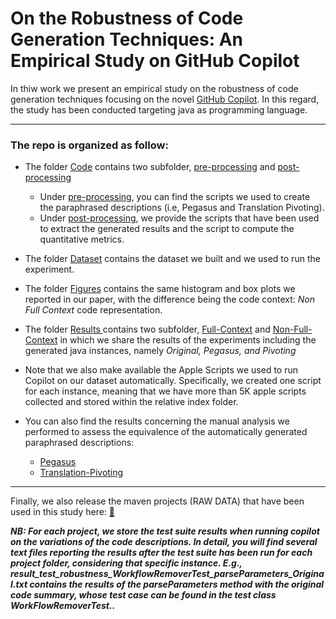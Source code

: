 # On the Robustness of Code Generation Techniques: An Empirical Study on GitHub Copilot

In thiw work we present an empirical study on the robustness of code generation techniques focusing on the novel <a href="https://copilot.github.com">GitHub Copilot</a>.
In this regard, the study has been conducted targeting java as programming language.

----------------

### The repo is organized as follow:

* The folder <a href="https://github.com/copilot-robustness/robustness/tree/main/Code">Code</a> contains two subfolder, <a href="https://github.com/copilot-robustness/robustness/tree/main/Code/pre-processing">pre-processing</a> and <a href="https://github.com/copilot-robustness/robustness/tree/main/Code/post-processing">post-processing</a>
  <br>
  * Under <a href="https://github.com/copilot-robustness/robustness/tree/main/Code/pre-processing">pre-processing</a>, you can find the scripts we used to create the paraphrased descriptions (i.e, Pegasus and Translation Pivoting). 
    <br>
  * Under <a href="https://github.com/copilot-robustness/robustness/tree/main/Code/post-processing">post-processing</a>, we provide the scripts that have been used to extract the generated results and the script to compute the quantitative metrics.

* The folder <a href="https://github.com/copilot-robustness/robustness/tree/main/Dataset">Dataset</a> contains the dataset we built and we used to run the experiment.

* The folder <a href="https://github.com/copilot-robustness/robustness/tree/main/Figures">Figures</a> contains the same histogram and box plots we reported in our paper, with the difference being the code context: *Non Full Context* code representation.


* The folder <a href="https://github.com/copilot-robustness/robustness/tree/main/Results"> Results </a> contains two subfolder, <a href="https://github.com/copilot-robustness/robustness/tree/main/Results/Full-Context">Full-Context</a> and <a href="https://github.com/copilot-robustness/robustness/tree/main/Results/Non-Full-Context">Non-Full-Context</a> in which we share the results of the experiments including the generated java instances, namely *Original, Pegasus, and Pivoting*
* Note that we also make available the Apple Scripts we used to run Copilot on our dataset automatically. Specifically, we created one script for each instance, meaning that we have more than 5K apple scripts collected and stored within the relative index folder.


* You can also find the results concerning the manual analysis we performed to assess the equivalence of the automatically generated paraphrased descriptions:
    - <a href="https://drive.google.com/file/d/1S74eIsNo_s9ADoOz7Fbz4wtnLwKNcWYh/view?usp=sharing">Pegasus</a>
    - <a href="https://drive.google.com/file/d/1HGCB8YHfw9Wb147xWZ2DVnLtVvm-s1nl/view?usp=sharing">Translation-Pivoting</a>



----------------

Finally, we also release the maven projects (RAW DATA) that have been used in this study here: <a href="https://drive.google.com/drive/folders/100MjGJSxqqurSd8EoxJK98DA9hrKQIVc?usp=sharing">:open_file_folder:</a>

<b><i>NB: For each project, we store the test suite results when running copilot on the variations of the code descriptions. In detail, you will find several text files reporting the results after the test suite has been run for each project folder, considering that specific instance. E.g., *result_test_robustness_WorkflowRemoverTest_parseParameters_Original.txt* contains the results of the parseParameters method with the original code summary, whose test case can be found in the test class WorkFlowRemoverTest..</i>
</b>
